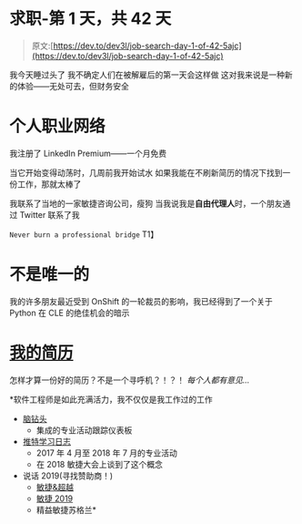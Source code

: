 # 求职-第 1 天，共 42 天

> 原文:[https://dev.to/dev3l/job-search-day-1-of-42-5ajc](https://dev.to/dev3l/job-search-day-1-of-42-5ajc)

我今天睡过头了
我不确定人们在被解雇后的第一天会这样做
这对我来说是一种新的体验——无处可去，但财务安全

# [](#personal-professional-networks)个人职业网络

我注册了 LinkedIn Premium——一个月免费

当它开始变得动荡时，几周前我开始试水
如果我能在不刷新简历的情况下找到一份工作，那就太棒了

我联系了当地的一家敏捷咨询公司，瘦狗
当我说我是**自由代理人**时，一个朋友通过 Twitter 联系了我

`Never burn a professional bridge`
T1】

# [](#not-the-only-one)不是唯一的

我的许多朋友最近受到 OnShift 的一轮裁员的影响，我已经得到了一个关于 Python 在 CLE 的绝佳机会的暗示

# [](#my-resume)[我的简历](https://drive.google.com/file/d/1UZ7cIZPTmE4SALo7kiPH_B1yoYQM4643/view?usp=sharing)

怎样才算一份好的简历？不是一个寻呼机？！？！ *每个人都有意见...*

 *软件工程师是如此充满活力，我不仅仅是我工作过的工作

*   [脑钻头](https://brain-bit-api.herokuapp.com/dashboard)
    *   集成的专业活动跟踪仪表板
*   [推特学习日志](https://s3.amazonaws.com/dev3l/learning_journal/twitter_learning_journal_20170410_20180724.html)
    *   2017 年 4 月至 2018 年 7 月的专业活动
    *   在 2018 敏捷大会上谈到了这个概念
*   说话 2019(寻找赞助商！)
    *   [敏捷&超越](http://www.agileandbeyond.com)
    *   [敏捷 2019](https://www.agilealliance.org/agile2019/)
    *   精益敏捷苏格兰*